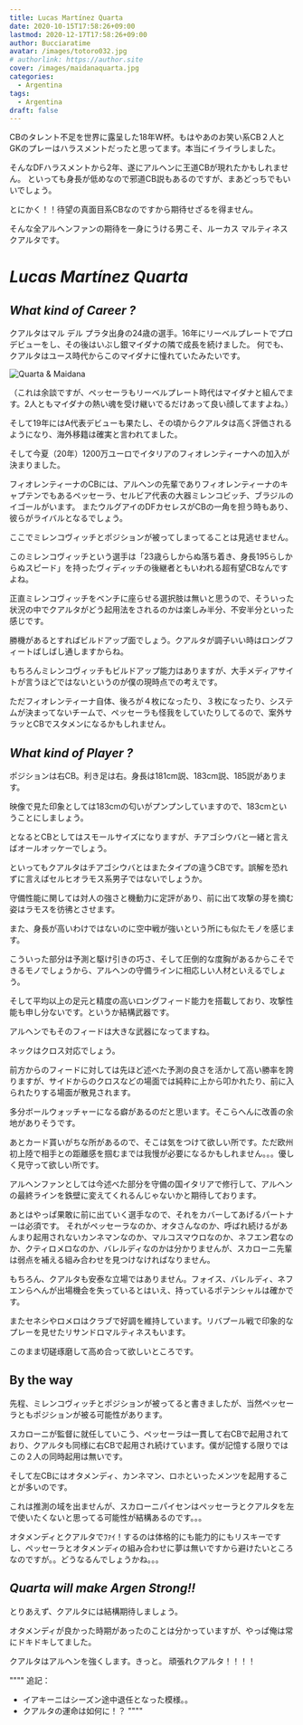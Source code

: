 ```yaml
---
title: Lucas Martínez Quarta
date: 2020-10-15T17:58:26+09:00
lastmod: 2020-12-17T17:58:26+09:00
author: Bucciaratime
avatar: /images/totoro032.jpg
# authorlink: https://author.site
cover: /images/maidanaquarta.jpg
categories:
  - Argentina
tags:
  - Argentina
draft: false
---
```


CBのタレント不足を世界に露呈した18年W杯。もはやあのお笑い系CB２人とGKのプレーはハラスメントだったと思ってます。本当にイライラしました。

そんなDFハラスメントから2年、遂にアルヘンに王道CBが現れたかもしれません。
といっても身長が低めなので邪道CB説もあるのですが、まあどっちでもいいでしょう。

とにかく！！待望の真面目系CBなのですから期待せざるを得ません。

そんな全アルヘンファンの期待を一身にうける男こそ、ルーカス マルティネス クアルタです。

<!--more-->


# _Lucas Martínez Quarta_

## _What kind of Career ?_

クアルタはマル デル プラタ出身の24歳の選手。16年にリーベルプレートでプロデビューをし、その後はいぶし銀マイダナの隣で成長を続けました。
何でも、クアルタはユース時代からこのマイダナに憧れていたみたいです。

![Quarta & Maidana](/images/maidanaquarta1.jpg)

（これは余談ですが、ペッセーラもリーベルプレート時代はマイダナと組んでます。2人ともマイダナの熱い魂を受け継いでるだけあって良い顔してますよね。）

そして19年にはA代表デビューも果たし、その頃からクアルタは高く評価されるようになり、海外移籍は確実と言われてました。

そして今夏（20年）1200万ユーロでイタリアのフィオレンティーナへの加入が決まりました。

フィオレンティーナのCBには、アルヘンの先輩でありフィオレンティーナのキャプテンでもあるペッセーラ、セルビア代表の大器ミレンコビッチ、ブラジルのイゴールがいます。
またウルグアイのDFカセレスがCBの一角を担う時もあり、彼らがライバルとなるでしょう。

ここでミレンコヴィッチとポジションが被ってしまってることは見逃せません。

このミレンコヴィッチという選手は「23歳らしからぬ落ち着き、身長195らしからぬスピード」を持ったヴィディッチの後継者ともいわれる超有望CBなんですよね。

正直ミレンコヴィッチをベンチに座らせる選択肢は無いと思うので、そういった状況の中でクアルタがどう起用法をされるのかは楽しみ半分、不安半分といった感じです。

勝機があるとすればビルドアップ面でしょう。クアルタが調子いい時はロングフィートばしばし通しますからね。

もちろんミレンコヴィッチもビルドアップ能力はありますが、大手メディアサイトが言うほどではないというのが僕の現時点での考えです。


ただフィオレンティーナ自体、後ろが４枚になったり、３枚になったり、システムが決まってないチームで、ペッセーラも怪我をしていたりしてるので、案外サラッとCBでスタメンになるかもしれません。


## _What kind of Player ?_

ポジションは右CB。利き足は右。身長は181cm説、183cm説、185説があります。

映像で見た印象としては183cmの匂いがプンプンしていますので、183cmということにしましょう。

となるとCBとしてはスモールサイズになりますが、チアゴシウバと一緒と言えばオールオッケーでしょう。

といってもクアルタはチアゴシウバとはまたタイプの違うCBです。誤解を恐れずに言えばセルヒオラモス系男子ではないでしょうか。

守備性能に関しては対人の強さと機動力に定評があり、前に出て攻撃の芽を摘む姿はラモスを彷彿とさせます。

また、身長が高いわけではないのに空中戦が強いという所にも似たモノを感じます。

こういった部分は予測と駆け引きの巧さ、そして圧倒的な度胸があるからこそできるモノでしょうから、アルヘンの守備ラインに相応しい人材といえるでしょう。

そして平均以上の足元と精度の高いロングフィード能力を搭載しており、攻撃性能も申し分ないです。というか結構武器です。

アルヘンでもそのフィードは大きな武器になってますね。

ネックはクロス対応でしょう。

前方からのフィードに対しては先ほど述べた予測の良さを活かして高い勝率を誇りますが、サイドからのクロスなどの場面では純粋に上から叩かれたり、前に入られたりする場面が散見されます。

多分ボールウォッチャーになる癖があるのだと思います。そこらへんに改善の余地がありそうです。

あとカード貰いがちな所があるので、そこは気をつけて欲しい所です。ただ欧州初上陸で相手との距離感を掴むまでは我慢が必要になるかもしれません。。。優しく見守って欲しい所です。

アルヘンファンとしては今述べた部分を守備の国イタリアで修行して、アルヘンの最終ラインを鉄壁に変えてくれるんじゃないかと期待しております。

あとはやっぱ果敢に前に出ていく選手なので、それをカバーしてあげるパートナーは必須です。
それがペッセーラなのか、オタさんなのか、呼ばれ続けるがあんまり起用されないカンネマンなのか、マルコスマウロなのか、ネフエン君なのか、クティロメロなのか、バレルディなのかは分かりませんが、スカローニ先輩は弱点を補える組み合わせを見つけなければなりません。


もちろん、クアルタも安泰な立場ではありません。フォイス、バレルディ、ネフエンらへんが出場機会を失っているとはいえ、持っているポテンシャルは確かです。

またセネシやロメロはクラブで好調を維持しています。リバプール戦で印象的なプレーを見せたリサンドロマルティネスもいます。

このまま切磋琢磨して高め合って欲しいところです。





## By the way

先程、ミレンコヴィッチとポジションが被ってると書きましたが、当然ペッセーラともポジションが被る可能性があります。

スカローニが監督に就任していこう、ペッセーラは一貫して右CBで起用されており、クアルタも同様に右CBで起用され続けています。僕が記憶する限りではこの２人の同時起用は無いです。

そして左CBにはオタメンディ、カンネマン、ロホといったメンツを起用することが多いのです。

これは推測の域を出ませんが、スカローニパイセンはペッセーラとクアルタを左で使いたくないと思ってる可能性が結構あるのです。。。


オタメンディとクアルタでﾌｧｲ！するのは体格的にも能力的にもリスキーですし、ペッセーラとオタメンディの組み合わせに夢は無いですから避けたいところなのですが。。どうなるんでしょうかね。。。


## _Quarta will make Argen Strong!!_

とりあえず、クアルタには結構期待しましょう。

オタメンディが良かった時期があったのことは分かっていますが、やっぱ俺は常にドキドキしてました。

クアルタはアルヘンを強くします。きっと。
頑張れクアルタ！！！！


""""
追記：
- イアキーニはシーズン途中退任となった模様。。
- クアルタの運命は如何に！？
""""
